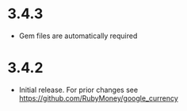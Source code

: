 3.4.3
=====

- Gem files are automatically required

3.4.2
=====

- Initial release. For prior changes see https://github.com/RubyMoney/google_currency
